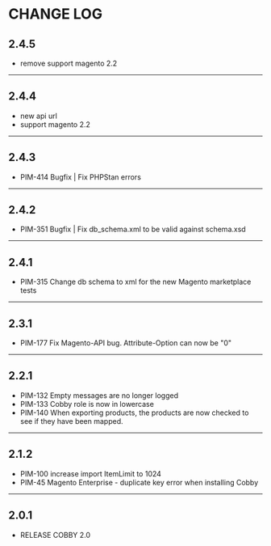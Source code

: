 # CHANGE LOG

## 2.4.5
- remove support magento 2.2
---
## 2.4.4
- new api url
- support magento 2.2
---
## 2.4.3
- PIM-414 Bugfix | Fix PHPStan errors
---
## 2.4.2
- PIM-351 Bugfix | Fix db_schema.xml to be valid against schema.xsd 
---
## 2.4.1
- PIM-315 Change db schema to xml for the new Magento marketplace tests 
---
## 2.3.1
- PIM-177 Fix Magento-API bug. Attribute-Option can now be "0"
---
## 2.2.1
- PIM-132 Empty messages are no longer logged
- PIM-133 Cobby role is now in lowercase
- PIM-140 When exporting products, the products are now checked to see if they have been mapped.
---
## 2.1.2
- PIM-100 increase import ItemLimit to 1024
- PIM-45 Magento Enterprise - duplicate key error when installing Cobby
---
## 2.0.1
- RELEASE COBBY 2.0